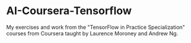 # AI-Coursera-Tensorflow
My exercises and work from the "TensorFlow in Practice Specialization" courses from Coursera taught by Laurence Moroney and Andrew Ng.
